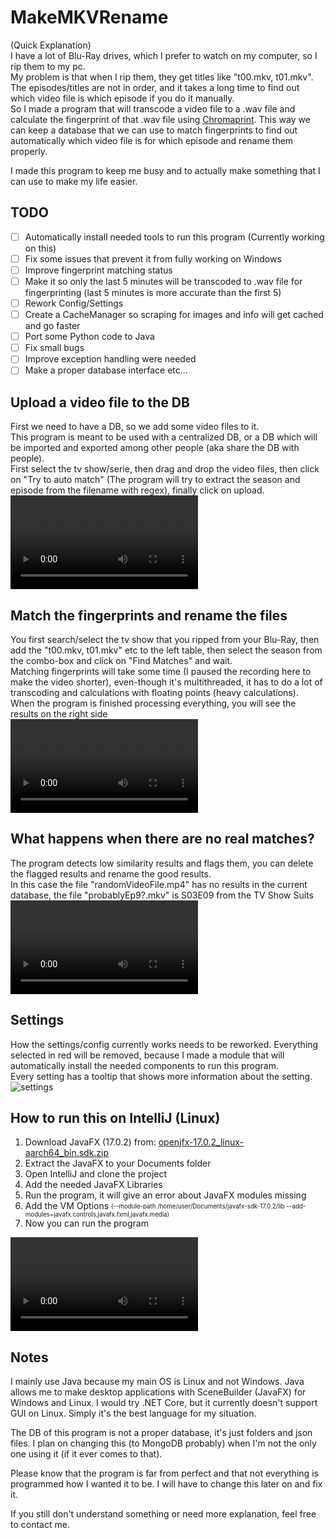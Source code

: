 # MakeMKVRename
(Quick Explanation)<br> I have a lot of Blu-Ray drives, which I prefer to watch on my computer, so I rip them to my pc.  
My problem is that when I rip them, they get titles like "t00.mkv, t01.mkv". The episodes/titles are not in order, and it takes a long time to find out which video file is which episode if you do it manually.  
So I made a program that will transcode a video file to a .wav file and calculate the fingerprint of that .wav file using [Chromaprint](https://github.com/acoustid/chromaprint).  This way we can keep a database that we can use to match fingerprints to find out automatically which video file is for which episode and rename them properly.

I made this program to keep me busy and to actually make something that I can use to make my life easier.

## TODO
- [ ] Automatically install needed tools to run this program (Currently working on this)
- [ ] Fix some issues that prevent it from fully working on Windows
- [ ] Improve fingerprint matching status
- [ ] Make it so only the last 5 minutes will be transcoded to .wav file for fingerprinting (last 5 minutes is more accurate than the first 5)
- [ ] Rework Config/Settings
- [ ] Create a CacheManager so scraping for images and info will get cached and go faster
- [ ] Port some Python code to Java
- [ ] Fix small bugs
- [ ] Improve exception handling were needed
- [ ] Make a proper database interface etc...

## Upload a video file to the DB
First we need to have a DB, so we add some video files to it.  
This program is meant to be used with a centralized DB, or a DB which will be imported and exported among other people (aka share the DB with people).  
First select the tv show/serie, then drag and drop the video files, then click on "Try to auto match" (The program will try to extract the season and episode from the filename with regex), finally click on upload.
<video src="https://user-images.githubusercontent.com/73956677/162569865-acfb79c9-033c-4887-aa68-e43b73e68574.mp4"></video>

## Match the fingerprints and rename the files
You first search/select the tv show that you ripped from your Blu-Ray, then add the "t00.mkv, t01.mkv" etc to the left table, then select the season from the combo-box and click on "Find Matches" and wait.  
Matching fingerprints will take some time (I paused the recording here to make the video shorter), even-though it's multithreaded, it has to do a lot of transcoding and calculations with floating points (heavy calculations).  
When the program is finished processing everything, you will see the results on the right side  
<video src="https://user-images.githubusercontent.com/73956677/162572425-c37c05b8-5633-4bf1-9388-e0056f82a384.mp4"></video>

## What happens when there are no real matches?
The program detects low similarity results and flags them, you can delete the flagged results and rename the good results.  
In this case the file "randomVideoFile.mp4" has no results in the current database, the file "probablyEp9?.mkv" is S03E09 from the TV Show Suits  
<video src="https://user-images.githubusercontent.com/73956677/162572637-87cae79d-ce0b-4803-8c79-95274f2322a8.mp4"></video>

## Settings
How the settings/config currently works needs to be reworked. Everything selected in red will be removed, because I made a module that will automatically install the needed components to run this program.  
Every setting has a tooltip that shows more information about the setting.
![settings](https://user-images.githubusercontent.com/73956677/162572766-c7e4ab8c-ea4b-4240-ab91-3329cf1a0965.png)

## How to run this on IntelliJ (Linux)
1. Download JavaFX (17.0.2) from: [openjfx-17.0.2_linux-aarch64_bin.sdk.zip](https://download2.gluonhq.com/openjfx/17.0.2/openjfx-17.0.2_linux-aarch64_bin-sdk.zip)
2. Extract the JavaFX to your Documents folder
3. Open IntelliJ and clone the project
4. Add the needed JavaFX Libraries
5. Run the program, it will give an error about JavaFX modules missing
6. Add the VM Options <sub><sup>(--module-path /home/user/Documents/javafx-sdk-17.0.2/lib --add-modules=javafx.controls,javafx.fxml,javafx.media)</sub></sup>
7. Now you can run the program

<video src="https://user-images.githubusercontent.com/73956677/162590936-cc16f0ac-8d24-4cf6-b5b3-78e79eaea6dc.mp4"></video>

## Notes
I mainly use Java because my main OS is Linux and not Windows. Java allows me to make desktop applications with SceneBuilder (JavaFX) for Windows and Linux. I would try .NET Core, but it currently doesn't support GUI on Linux. Simply it's the best language for my situation.  
  
The DB of this program is not a proper database, it's just folders and json files. I plan on changing this (to MongoDB probably) when I'm not the only one using it (if it ever comes to that).

Please know that the program is far from perfect and that not everything is programmed how I wanted it to be. I will have to change this later on and fix it.

If you still don't understand something or need more explanation, feel free to contact me.
